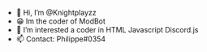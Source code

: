 - 👋 Hi, I’m @Knightplayzz
- 😁 Im the coder of ModBot
- 👀 I’m interested a coder in HTML Javascript Discord.js
- 📫 Contact: Philippe#0354

<!---
Knightplayzz/Knightplayzz is a ✨ special ✨ repository because its `README.md` (this file) appears on your GitHub profile.
You can click the Preview link to take a look at your changes.
--->

